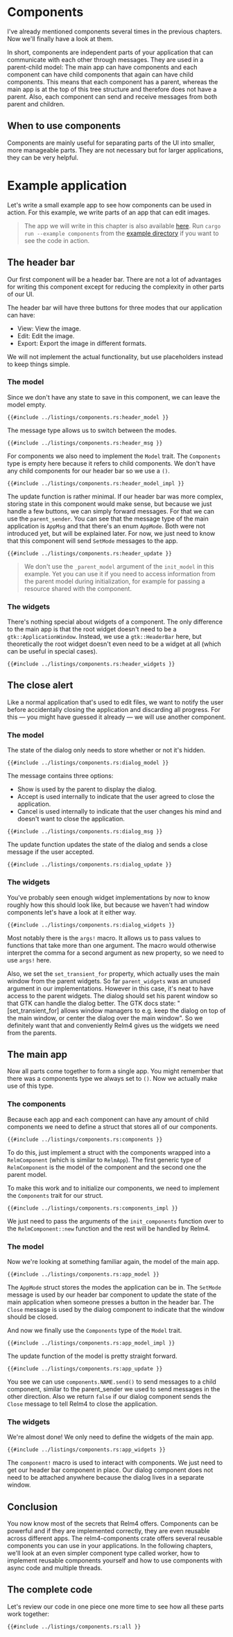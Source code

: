 # Components

I've already mentioned components several times in the previous chapters. Now we'll finally have a look at them.

In short, components are independent parts of your application that can communicate with each other through messages. They are used in a parent-child model: The main app can have components and each component can have child components that again can have child components. This means that each component has a parent, whereas the main app is at the top of this tree structure and therefore does not have a parent. Also, each component can send and receive messages from both parent and children.

## When to use components

Components are mainly useful for separating parts of the UI into smaller, more manageable parts. They are not necessary but for larger applications, they can be very helpful.

# Example application

Let's write a small example app to see how components can be used in action. For this example, we write parts of an app that can edit images.

> The app we will write in this chapter is also available [here](https://github.com/AaronErhardt/relm4/blob/main/relm4-examples/examples/components.rs). Run `cargo run --example components` from the [example directory](https://github.com/AaronErhardt/relm4/tree/main/relm4-examples) if you want to see the code in action.

## The header bar

Our first component will be a header bar. There are not a lot of advantages for writing this component except for reducing the complexity in other parts of our UI.

The header bar will have three buttons for three modes that our application can have:

+ View: View the image.
+ Edit: Edit the image.
+ Export: Export the image in different formats.

We will not implement the actual functionality, but use placeholders instead to keep things simple.

### The model

Since we don't have any state to save in this component, we can leave the model empty.

```rust,no_run,noplayground
{{#include ../listings/components.rs:header_model }}
```

The message type allows us to switch between the modes.

```rust,no_run,noplayground
{{#include ../listings/components.rs:header_msg }}
```

For components we also need to implement the `Model` trait. The `Components` type is empty here because it refers to child components. We don't have any child components for our header bar so we use a `()`.

```rust,no_run,noplayground
{{#include ../listings/components.rs:header_model_impl }}
```

The update function is rather minimal. If our header bar was more complex, storing state in this component would make sense, but because we just handle a few buttons, we can simply forward messages. For that we can use the `parent_sender`. You can see that the message type of the main application is `AppMsg` and that there's an enum `AppMode`. Both were not introduced yet, but will be explained later. For now, we just need to know that this component will send `SetMode` messages to the app.

```rust,no_run,noplayground
{{#include ../listings/components.rs:header_update }}
```

> We don't use the `_parent_model` argument of the `init_model` in this example. Yet you can use it if you need to access information from the parent model during initialization, for example for passing a resource shared with the component.

### The widgets

There's nothing special about widgets of a component. The only difference to the main app is that the root widget doesn't need to be a `gtk::ApplicationWindow`. Instead, we use a `gtk::HeaderBar` here, but theoretically the root widget doesn't even need to be a widget at all (which can be useful in special cases).

```rust,no_run,noplayground
{{#include ../listings/components.rs:header_widgets }}
```

## The close alert

Like a normal application that's used to edit files, we want to notify the user before accidentally closing the application and discarding all progress. For this &mdash; you might have guessed it already &mdash; we will use another component.

### The model

The state of the dialog only needs to store whether or not it's hidden.

```rust,no_run,noplayground
{{#include ../listings/components.rs:dialog_model }}
```

The message contains three options:

+ Show is used by the parent to display the dialog.
+ Accept is used internally to indicate that the user agreed to close the application.
+ Cancel is used internally to indicate that the user changes his mind and doesn't want to close the application.

```rust,no_run,noplayground
{{#include ../listings/components.rs:dialog_msg }}
```

The update function updates the state of the dialog and sends a close message if the user accepted.

```rust,no_run,noplayground
{{#include ../listings/components.rs:dialog_update }}
```

### The widgets

You've probably seen enough widget implementations by now to know roughly how this should look like, but because we haven't had window components let's have a look at it either way.

```rust,no_run,noplayground
{{#include ../listings/components.rs:dialog_widgets }}
```

Most notably there is the `args!` macro. It allows us to pass values to functions that take more than one argument. The macro would otherwise interpret the comma for a second argument as new property, so we need to use `args!` here.

Also, we set the `set_transient_for` property, which actually uses the main window from the parent widgets. So far `parent_widgets` was an unused argument in our implementations. However in this case, it's neat to have access to the parent widgets. The dialog should set his parent window so that GTK can handle the dialog better. The GTK docs state: "[set_transient_for] allows window managers to e.g. keep the dialog on top of the main window, or center the dialog over the main window". So we definitely want that and conveniently Relm4 gives us the widgets we need from the parents.

## The main app

Now all parts come together to form a single app. You might remember that there was a components type we always set to `()`. Now we actually make use of this type.

### The components

Because each app and each component can have any amount of child components we need to define a struct that stores all of our components.

```rust,no_run,noplayground
{{#include ../listings/components.rs:components }}
```

To do this, just implement a struct with the components wrapped into a `RelmComponent` (which is similar to `RelmApp`). The first generic type of `RelmComponent` is the model of the component and the second one the parent model.

To make this work and to initialize our components, we need to implement the `Components` trait for our struct.

```rust,no_run,noplayground
{{#include ../listings/components.rs:components_impl }}
```

We just need to pass the arguments of the `init_components` function over to the `RelmComponent::new` function and the rest will be handled by Relm4.

### The model

Now we're looking at something familiar again, the model of the main app.

```rust,no_run,noplayground
{{#include ../listings/components.rs:app_model }}
```

The `AppMode` struct stores the modes the application can be in. The `SetMode` message is used by our header bar component to update the state of the main application when someone presses a button in the header bar. The `Close` message is used by the dialog component to indicate that the window should be closed.

And now we finally use the `Components` type of the `Model` trait.

```rust,no_run,noplayground
{{#include ../listings/components.rs:app_model_impl }}
```

The update function of the model is pretty straight forward.

```rust,no_run,noplayground
{{#include ../listings/components.rs:app_update }}
```

You see we can use `components.NAME.send()` to send messages to a child component, similar to the parent_sender we used to send messages in the other direction. Also we return `false` if our dialog component sends the `Close` message to tell Relm4 to close the application.

### The widgets

We're almost done! We only need to define the widgets of the main app.

```rust,no_run,noplayground
{{#include ../listings/components.rs:app_widgets }}
```

The `component!` macro is used to interact with components. We just need to get our header bar component in place. Our dialog component does not need to be attached anywhere because the dialog lives in a separate window.

## Conclusion

You now know most of the secrets that Relm4 offers. Components can be powerful and if they are implemented correctly, they are even reusable across different apps. The relm4-components crate offers several reusable components you can use in your applications. In the following chapters, we'll look at an even simpler component type called worker, how to implement reusable components yourself and how to use components with async code and multiple threads.

## The complete code

Let's review our code in one piece one more time to see how all these parts work together:

```rust,no_run,noplayground
{{#include ../listings/components.rs:all }}
```
